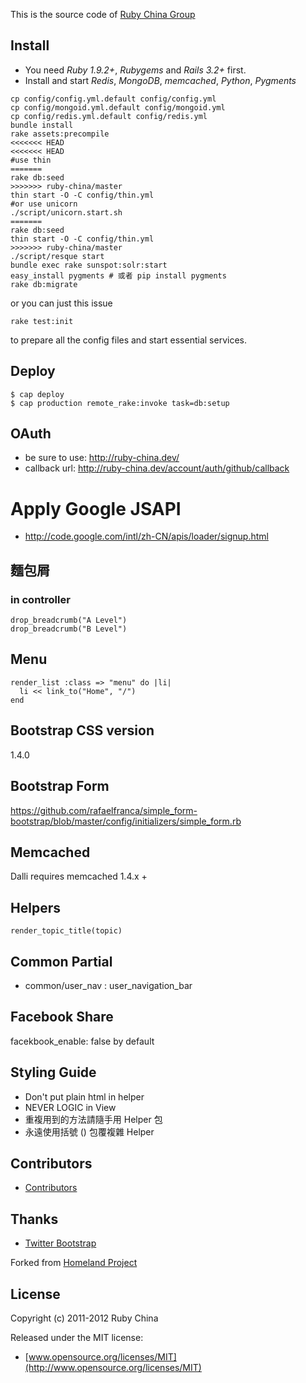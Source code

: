 This is the source code of [Ruby China Group](http://ruby-china.org)

## Install

  * You need *Ruby 1.9.2+*, *Rubygems* and *Rails 3.2+* first.
  * Install and start *Redis*, *MongoDB*, *memcached*, *Python*, *Pygments*

  ```
  cp config/config.yml.default config/config.yml
  cp config/mongoid.yml.default config/mongoid.yml
  cp config/redis.yml.default config/redis.yml
  bundle install
  rake assets:precompile
<<<<<<< HEAD
<<<<<<< HEAD
  #use thin
=======
  rake db:seed
>>>>>>> ruby-china/master
  thin start -O -C config/thin.yml
  #or use unicorn
  ./script/unicorn.start.sh
=======
  rake db:seed
  thin start -O -C config/thin.yml
>>>>>>> ruby-china/master
  ./script/resque start
  bundle exec rake sunspot:solr:start
  easy_install pygments # 或者 pip install pygments
  rake db:migrate
  ```
  or you can just this issue 
  ```
  rake test:init
  ```
  to prepare all the config files and start essential services.

## Deploy

    $ cap deploy
    $ cap production remote_rake:invoke task=db:setup

## OAuth

* be sure to use: http://ruby-china.dev/
* callback url: http://ruby-china.dev/account/auth/github/callback

# Apply Google JSAPI

* http://code.google.com/intl/zh-CN/apis/loader/signup.html

## 麵包屑

### in controller

    drop_breadcrumb("A Level")
    drop_breadcrumb("B Level")

## Menu

    render_list :class => "menu" do |li|
      li << link_to("Home", "/")
    end

## Bootstrap CSS version

1.4.0

## Bootstrap Form

<https://github.com/rafaelfranca/simple_form-bootstrap/blob/master/config/initializers/simple_form.rb>

## Memcached

Dalli requires memcached 1.4.x +

## Helpers

    render_topic_title(topic)

## Common Partial

* common/user\_nav : user\_navigation_bar

## Facebook Share

facekbook_enable: false by default

## Styling Guide

* Don't put plain html in helper
* NEVER LOGIC in View
* 重複用到的方法請隨手用 Helper 包
* 永遠使用括號 () 包覆複雜 Helper

## Contributors

* [Contributors](https://github.com/huacnlee/ruby-china/contributors)

## Thanks

* [Twitter Bootstrap](https://twitter.github.com/bootstrap)

Forked from [Homeland Project](https://github.com/huacnlee/homeland)

## License

Copyright (c) 2011-2012 Ruby China

Released under the MIT license:

* [www.opensource.org/licenses/MIT](http://www.opensource.org/licenses/MIT)
